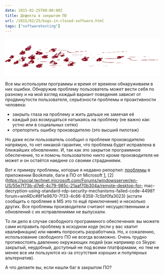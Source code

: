 ```yaml
---
date: 2015-02-25T00:00:00Z
title: Дефекты в закрытом ПО
url: /2015/02/25/bugs-in-closed-software.html
tags: ["softwaretesting"]
---
```


<img src="/images/beets.png" width="600" alt="Баги, очень много багов">

Все мы используем программы и время от времени обнаруживаем в них ошибки.
Обнаружив проблему пользователь может вести себя по разному и на мой взгляд
каждый вариант поведения зависит от продвинутости пользователя,
серьёзности проблемы и проактивности человека:

- закрыть глаза на проблему и жить дальше не замечая её
- каждый раз возмущаться натыкаясь на проблему (не важно как: устно или в социальных сетях)
- отрепортить ошибку производителю (это высший пилотаж)

Но даже если пользователь сообщил о проблеме производителю напрямую,
то нет никакой гарантии, что проблема будет исправлена в ближайших обновлениях.
И, так как это закрытое программное обеспечение, то и помочь пользователю
никто кроме производителя не может и он остаётся наедине со своими страданиями.

Вот к примеру проблемы, которые я недавно репортил:
[проблемы](/2015/02/06/bookmate-bugs.html) в приложении Bookmate,
баги в ПО от Microsoft [1](https://social.technet.microsoft.com/Forums/windowsserver/en-US/8882442e-4d16-437f-9930-8aa0ac25ad73/typo-in-error-message-from-microsoft-remote-desktop-for-mac?forum=winRDc#8882442e-4d16-437f-9930-8aa0ac25ad73), [2](https://social.technet.microsoft.com/Forums/windowsserver/en-US/55e7f73b-d7e6-4c79-985c-21aaf70b304a/remote-desktop-for- mac-decryption-using-standard-rdp-security-mechanisms-failed-code-4498?forum=winRDc#8f1e9870-7f33-4c66-8358-7c5bf0fa3023) (кстати сообщить о проблеме в MS это то ещё приключение) и несколько других.
Все проблемы производители считают несущественными и обновлений с их исправлениями не выпускали.

<!--
Помимо моих есть ещё много примеров описания дефектов закрытого ПО в блогах:
[Mac OS panic](https://medium.com/@oleavr/diy-kernel-panic-os-x-and-ios-in-10-loc-c250d9649159)
- insecure Evernote <http://www.gigpeppers.com/if-you-are-storing-important-info-in-evernote-think-twice/>
- <http://talater.com/chrome-is-listening/>
- <http://robert.ocallahan.org/2014/09/vmware-cpuid-conditional-branch.html>
- <https://vk.com/wall-56751744_52571>
<blockquote class="twitter-tweet" lang="en"><p>Вынужден констатировать что Parallels Desktop доебал своими вылетами и зависаниями. И у них еще хватает наглости просить денег за апдейты?!!</p>&mdash; Dmytro Oleksiuk (@d_olex) <a href="https://twitter.com/d_olex/status/420207010571755520">January 6, 2014</a></blockquote>
<script async src="//platform.twitter.com/widgets.js" charset="utf-8"></script>
- <http://www.macrumors.com/2015/01/23/ios-8-gmt-calendar-bug/>
-->

<!--
- <https://www.gnu.org/philosophy/free-doc.html>
- <https://www.gnu.org/philosophy/free-software-even-more-important.html>
- <https://www.gnu.org/philosophy/who-does-that-server-really-serve.html>
-->

То ли дело в случае свободного программного обеспечения: вы можете сами
исправить проблему в исходном коде (если у вас хватит квалификации) или
<s>нанять</s> попросить разработчика. Но, к сожалению, использование
свободного ПО не всегда возможно. Очень трудно противостоять давлению
окружающих людей (как например со Skype: закрытый, неудобный, доступный не под всеми
платформами, но тем не менее все им пользуются из-за отсутствия хороших и популярных альтернатив).

А что делаете вы, если нашли баг в закрытом ПО?

